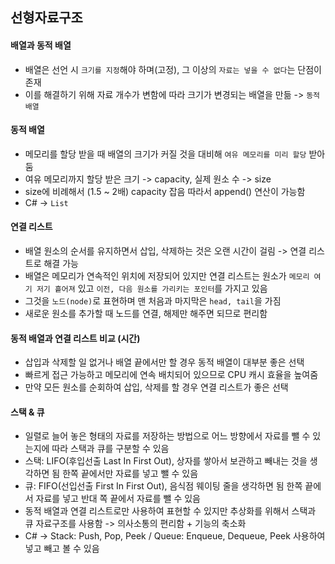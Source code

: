 ## 선형자료구조

#### 배열과 동적 배열
- 배열은 선언 시 `크기를 지정`해야 하며(고정), 그 이상의 `자료는 넣을 수 없다`는 단점이 존재
- 이를 해결하기 위해 자료 개수가 변함에 따라 크기가 변경되는 배열을 만듦 -> `동적 배열`

#### 동적 배열
- 메모리를 할당 받을 때 배열의 크기가 커질 것을 대비해 `여유 메모리를 미리 할당` 받아 둠
- 여유 메모리까지 할당 받은 크기 -> capacity, 실제 원소 수 -> size
- size에 비례해서 (1.5 ~ 2배) capacity 잡음 따라서 append() 연산이 가능함
- C# -> `List`

#### 연결 리스트
- 배열 원소의 순서를 유지하면서 삽입, 삭제하는 것은 오랜 시간이 걸림 -> 연결 리스트로 해결 가능
- 배열은 메모리가 연속적인 위치에 저장되어 있지만 연결 리스트는 원소가 `메모리 여기 저기 흩어져` 있고 `이전, 다음 원소를 가리키는 포인터`를 가지고 있음
- 그것을 `노드(node)`로 표현하며 맨 처음과 마지막은 `head, tail`을 가짐
- 새로운 원소를 추가할 때 노드를 연결, 해제만 해주면 되므로 편리함

#### 동적 배열과 연결 리스트 비교 (시간)
- 삽입과 삭제할 일 없거나 배열 끝에서만 할 경우 동적 배열이 대부분 좋은 선택
- 빠르게 접근 가능하고 메모리에 연속 배치되어 있으므로 CPU 캐시 효율을 높여줌
- 만약 모든 원소를 순회하여 삽입, 삭제를 할 경우 연결 리스트가 좋은 선택

#### 스택 & 큐
- 일렬로 늘어 놓은 형태의 자료를 저장하는 방법으로 어느 방향에서 자료를 뺄 수 있는지에 따라 스택과 큐를 구분할 수 있음
- 스택: LIFO(후입선출 Last In First Out), 상자를 쌓아서 보관하고 빼내는 것을 생각하면 됨 한쪽 끝에서만 자료를 넣고 뺄 수 있음
- 큐: FIFO(선입선출 First In First Out), 음식점 웨이팅 줄을 생각하면 됨 한쪽 끝에서 자료를 넣고 반대 쪽 끝에서 자료를 뺄 수 있음
- 동적 배열과 연결 리스트로만 사용하여 표현할 수 있지만 추상화를 위해서 스택과 큐 자료구조를 사용함 -> 의사소통의 편리함 + 기능의 축소화
- C# -> Stack: Push, Pop, Peek / Queue: Enqueue, Dequeue, Peek 사용하여 넣고 빼고 볼 수 있음
